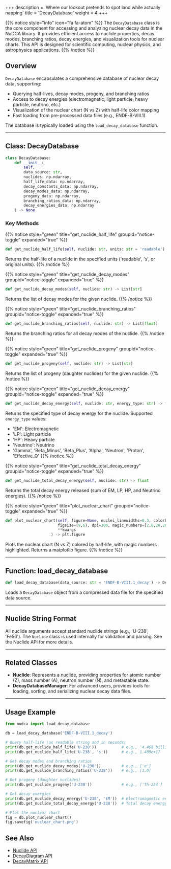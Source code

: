 +++
description = 'Where our lookout pretends to spot land while actually napping'
title = 'DecayDatabase'
weight = 4
+++

{{% notice style="info" icon="fa fa-atom" %}}
The `DecayDatabase` class is the core component for accessing and analyzing nuclear decay data in the NuDCA library. It provides efficient access to nuclide properties, decay modes, branching ratios, decay energies, and visualization tools for nuclear charts. This API is designed for scientific computing, nuclear physics, and astrophysics applications.
{{% /notice %}}

## Overview

`DecayDatabase` encapsulates a comprehensive database of nuclear decay data, supporting:
- Querying half-lives, decay modes, progeny, and branching ratios
- Access to decay energies (electromagnetic, light particle, heavy particle, neutrino, etc.)
- Visualization of the nuclear chart (N vs Z) with half-life color mapping
- Fast loading from pre-processed data files (e.g., ENDF-B-VIII.1)

The database is typically loaded using the `load_decay_database` function.

---

## Class: DecayDatabase

```python
class DecayDatabase:
    def __init__(
        self,
        data_source: str,
        nuclides: np.ndarray,
        half_life_data: np.ndarray,
        decay_constants_data: np.ndarray,
        decay_modes_data: np.ndarray,
        progeny_data: np.ndarray,
        branching_ratios_data: np.ndarray,
        decay_energies_data: np.ndarray
    ) -> None
```

### Key Methods


{{% notice style="green" title="get_nuclide_half_life" groupid="notice-toggle" expanded="true" %}}
```python
def get_nuclide_half_life(self, nuclide: str, units: str = 'readable') -> Union[float, str]
```
Returns the half-life of a nuclide in the specified units ('readable', 's', or original units).
{{% /notice %}}


{{% notice style="green" title="get_nuclide_decay_modes" groupid="notice-toggle" expanded="true" %}}
```python
def get_nuclide_decay_modes(self, nuclide: str) -> List[str]
```
Returns the list of decay modes for the given nuclide.
{{% /notice %}}


{{% notice style="green" title="get_nuclide_branching_ratios" groupid="notice-toggle" expanded="true" %}}
```python
def get_nuclide_branching_ratios(self, nuclide: str) -> List[float]
```
Returns the branching ratios for all decay modes of the nuclide.
{{% /notice %}}


{{% notice style="green" title="get_nuclide_progeny" groupid="notice-toggle" expanded="true" %}}
```python
def get_nuclide_progeny(self, nuclide: str) -> List[str]
```
Returns the list of progeny (daughter nuclides) for the given nuclide.
{{% /notice %}}


{{% notice style="green" title="get_nuclide_decay_energy" groupid="notice-toggle" expanded="true" %}}
```python
def get_nuclide_decay_energy(self, nuclide: str, energy_type: str) -> float
```
Returns the specified type of decay energy for the nuclide. Supported `energy_type` values:
- 'EM': Electromagnetic
- 'LP': Light particle
- 'HP': Heavy particle
- 'Neutrino': Neutrino
- 'Gamma', 'Beta_Minus', 'Beta_Plus', 'Alpha', 'Neutron', 'Proton', 'Effective_Q'
{{% /notice %}}


{{% notice style="green" title="get_nuclide_total_decay_energy" groupid="notice-toggle" expanded="true" %}}
```python
def get_nuclide_total_decay_energy(self, nuclide: str) -> float
```
Returns the total decay energy released (sum of EM, LP, HP, and Neutrino energies).
{{% /notice %}}


{{% notice style="green" title="plot_nuclear_chart" groupid="notice-toggle" expanded="true" %}}
```python
def plot_nuclear_chart(self, figure=None, nuclei_linewidths=0.3, colorbar=False,
                       figsize=(9,6), dpi=300, magic_numbers=[2,8,20,28,50,82,126],
                       **kwargs
                    ) -> plt.figure
```
Plots the nuclear chart (N vs Z) colored by half-life, with magic numbers highlighted. Returns a matplotlib figure.
{{% /notice %}}

---

## Function: load_decay_database

```python
def load_decay_database(data_source: str = 'ENDF-B-VIII.1_decay') -> DecayDatabase
```
Loads a `DecayDatabase` object from a compressed data file for the specified data source.

---

## Nuclide String Format

All nuclide arguments accept standard nuclide strings (e.g., 'U-238', 'Fe56'). The `Nuclide` class is used internally for validation and parsing. See the Nuclide API for more details.

---

## Related Classes

- **Nuclide**: Represents a nuclide, providing properties for atomic number (Z), mass number (A), neutron number (N), and metastable state.
- **DecayDatabaseManager**: For advanced users, provides tools for loading, sorting, and serializing nuclear decay data files.

---


## Usage Example

```python
from nudca import load_decay_database

db = load_decay_database('ENDF-B-VIII.1_decay')

# Query half-life (as readable string and in seconds)
print(db.get_nuclide_half_life('U-238'))           # e.g., '4.468 billion years'
print(db.get_nuclide_half_life('U-238', 's'))      # e.g., 1.409e+17

# Get decay modes and branching ratios
print(db.get_nuclide_decay_modes('U-238'))         # e.g., ['α']
print(db.get_nuclide_branching_ratios('U-238'))    # e.g., [1.0]

# Get progeny (daughter nuclides)
print(db.get_nuclide_progeny('U-238'))             # e.g., ['Th-234']

# Get decay energies
print(db.get_nuclide_decay_energy('U-238', 'EM'))  # Electromagnetic energy
print(db.get_nuclide_total_decay_energy('U-238'))  # Total decay energy

# Plot the nuclear chart
fig = db.plot_nuclear_chart()
fig.savefig('nuclear_chart.png')
```


## See Also

- [Nuclide API](./Nuclide/)
- [DecayDiagram API](./DecayDiagram/)
- [DecayMatrix API](./DecayMatrix/)
